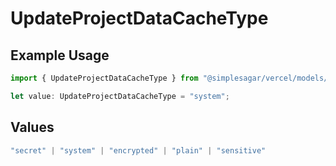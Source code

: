 # UpdateProjectDataCacheType

## Example Usage

```typescript
import { UpdateProjectDataCacheType } from "@simplesagar/vercel/models/updateprojectdatacacheop.js";

let value: UpdateProjectDataCacheType = "system";
```

## Values

```typescript
"secret" | "system" | "encrypted" | "plain" | "sensitive"
```